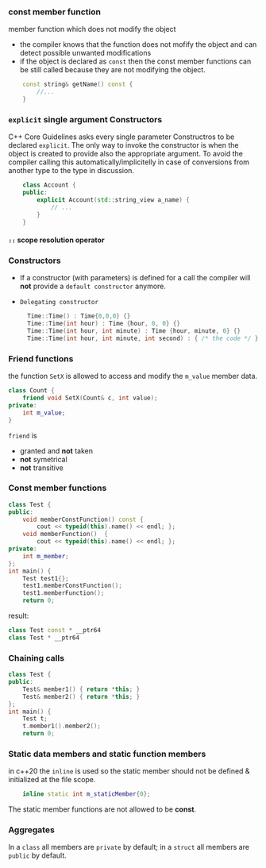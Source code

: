 
### const member function

member function which does not modify the object 
 - the compiler knows that the function does not mofify the object and can detect possible unwanted modifications
 - if the object is declared as `const` then the const member functions can be still called because they are not modifying the object.
   
```c++
    const string& getName() const {
        //...
    } 
```

### `explicit` single argument Constructors

C++ Core Guidelines asks every single parameter Constructros to be declared `explicit`.  The only way to invoke the constructor is when the object is created to provide also the appropriate argument. To avoid the compiler calling this automatically/implicitelly in case of conversions from another type to the type in discussion.

```c++
    class Account {
    public:
        explicit Account(std::string_view a_name) {
            // ... 
        }
    }
```

#### `::` scope resolution operator 

### Constructors 

- If a constructor (with parameters) is defined for a call the compiler will **not** provide a `default constructor` anymore.

- `Delegating constructor`
  ```c++
    Time::Time() : Time{0,0,0} {}
    Time::Time(int hour) : Time {hour, 0, 0} {}
    Time::Time(int hour, int minute) : Time {hour, minute, 0} {}
    Time::Time(int hour, int minute, int second) : { /* the code */ }
  ```

### Friend functions

the function `SetX` is allowed to access and modify the `m_value` member data.
```c++
class Count {
    friend void SetX(Count& c, int value);
private:
    int m_value;
}
```
`friend` is 
 - granted and **not** taken
 - **not** symetrical 
 - **not** transitive 

### Const member functions

```c++
class Test {
public:
    void memberConstFunction() const {
        cout << typeid(this).name() << endl; };
    void memberFunction()  {
        cout << typeid(this).name() << endl; };
private:
    int m_member;
};
int main() {
    Test test1{};
    test1.memberConstFunction();
    test1.memberFunction();
    return 0;
```

result:

```c++
class Test const * __ptr64
class Test * __ptr64
```

### Chaining calls
```c++
class Test {
public:
    Test& member1() { return *this; }
    Test& member2() { return *this; }
};
int main() {
    Test t;
    t.member1().member2();
    return 0;
```

### Static data members and static function members 

in c++20 the `inline` is used so the static member should not be defined & initialized at the file scope.

```c++
    inline static int m_staticMember{0};
```

The static member functions are not allowed to be **const**.

### Aggregates

In a `class` all members are `private` by default; in a `struct` all members are `public` by default.


